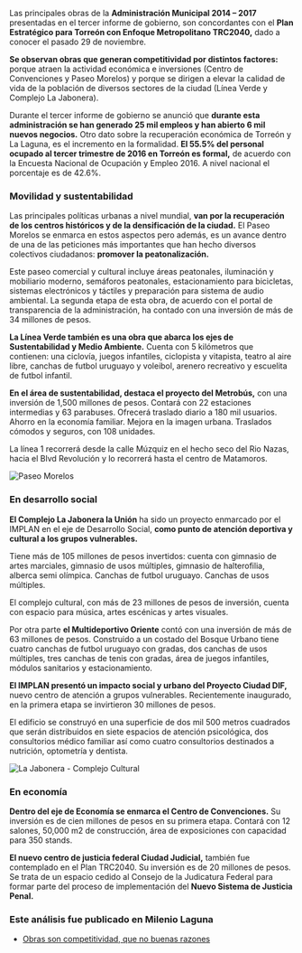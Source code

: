 
Las principales obras de la **Administración Municipal 2014 – 2017** presentadas en el tercer informe de gobierno, son concordantes con el **Plan Estratégico para Torreón con Enfoque Metropolitano TRC2040,** dado a conocer el pasado 29 de noviembre.

**Se observan obras que generan competitividad por distintos factores:** porque atraen la actividad económica e inversiones (Centro de Convenciones y Paseo Morelos) y porque se dirigen a elevar la calidad de vida de la población de diversos sectores de la ciudad (Línea Verde y Complejo La Jabonera).

Durante el tercer informe de gobierno se anunció que **durante esta administración se han generado 25 mil empleos y han abierto 6 mil nuevos negocios.** Otro dato sobre la recuperación económica de Torreón y La Laguna, es el incremento en la formalidad.  **El 55.5% del personal ocupado al tercer trimestre de 2016 en Torreón es formal,** de acuerdo con la Encuesta Nacional de Ocupación y Empleo 2016. A nivel nacional el porcentaje es de 42.6%.

### Movilidad y sustentabilidad

Las principales políticas urbanas a nivel mundial, **van por la recuperación de los centros históricos y de la densificación de la ciudad.**  El Paseo Morelos se enmarca en estos aspectos pero además, es un avance dentro de una de las peticiones más importantes que han hecho diversos colectivos ciudadanos: **promover la peatonalización.**

Este paseo comercial y cultural incluye áreas peatonales, iluminación y mobiliario moderno, semáforos peatonales, estacionamiento para bicicletas, sistemas electrónicos y táctiles y preparación para sistema de audio ambiental. La segunda etapa de esta obra, de acuerdo con el portal de transparencia de la administración, ha contado con una inversión de más de 34 millones de pesos.

**La Línea Verde también es una obra que abarca los ejes de Sustentabilidad y Medio Ambiente.** Cuenta con 5 kilómetros que contienen: una ciclovía, juegos infantiles, ciclopista y vitapista, teatro al aire libre, canchas de futbol uruguayo y voleibol, arenero recreativo y escuelita de futbol infantil.

**En el área de sustentabilidad, destaca el proyecto del Metrobús,** con una inversión de 1,500 millones de pesos. Contará con 22 estaciones intermedias y 63 parabuses. Ofrecerá traslado diario a 180 mil usuarios. Ahorro en la economía familiar. Mejora en la imagen urbana. Traslados cómodos y seguros, con 108 unidades.

La línea 1 recorrerá desde la calle Múzquiz en el hecho seco del Rio Nazas, hacia el Blvd Revolución y lo recorrerá hasta el centro de Matamoros.

<img class="img-responsive" src="obras-son-competitividad-que-no-buenas-razones/paseo-morelos.jpg" alt="Paseo Morelos">

### En desarrollo social

**El Complejo La Jabonera la Unión** ha sido un proyecto enmarcado por el IMPLAN en el eje de Desarrollo Social, **como punto de atención deportiva y cultural a los grupos vulnerables.**

Tiene más de 105 millones de pesos invertidos: cuenta con gimnasio de artes marciales, gimnasio de usos múltiples, gimnasio de halterofilia, alberca semi olímpica. Canchas de futbol uruguayo. Canchas de usos múltiples.

El complejo cultural, con más de 23 millones de pesos de inversión, cuenta con espacio para música, artes escénicas y artes visuales.

Por otra parte **el Multideportivo Oriente** contó con una inversión de más de 63 millones de pesos. Construido a un costado del Bosque Urbano tiene cuatro canchas de futbol uruguayo con gradas, dos canchas de usos múltiples, tres canchas de tenis con gradas, área de juegos infantiles, módulos sanitarios y estacionamiento.

**El IMPLAN presentó un impacto social y urbano del Proyecto Ciudad DIF,** nuevo centro de atención a grupos vulnerables. Recientemente inaugurado, en la primera etapa se invirtieron 30 millones de pesos.

El edificio se construyó en una superficie de dos mil 500 metros cuadrados que serán distribuidos en siete espacios de atención psicológica, dos consultorios médico familiar así como cuatro consultorios destinados a nutrición, optometría y dentista.

<img class="img-responsive" src="obras-son-competitividad-que-no-buenas-razones/la-jabonera-cultural.jpg" alt="La Jabonera - Complejo Cultural">

### En economía

**Dentro del eje de Economía se enmarca el Centro de Convenciones.** Su inversión es de cien millones de pesos en su primera etapa. Contará con 12 salones, 50,000 m2 de construcción, área de exposiciones con capacidad para 350 stands.

**El nuevo centro de justicia federal Ciudad Judicial,** también fue contemplado en el Plan TRC2040. Su inversión es de 20 millones de pesos. Se trata de un espacio cedido al Consejo de la Judicatura Federal para formar parte del proceso de implementación del **Nuevo Sistema de Justicia Penal.**

### Este análisis fue publicado en Milenio Laguna

* [Obras son competitividad, que no buenas razones](http://www.milenio.com/region/nuestra_metropoli_desde_el_implan-implan_torreon-competitividad_torreon-milenio_0_864513594.html)
